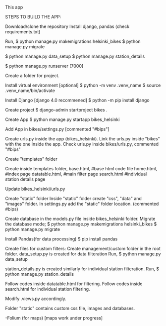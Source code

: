 
This app 


STEPS TO BUILD THE APP:

Download/clone the repository
Install django, pandas (check requirements.txt)

Run,
$ python manage.py makemigrations helsinki_bikes
$ python manage.py migrate 

$ python manage.py data_setup
$ python manage.py station_details

$ python manage.py runserver [7000]

Create a folder for project.

Install virtual environment [optional]
$ python -m venv .venv_name
$ source .venv_name/bin/activate

Install Django [django 4.0 recommened]
$ python -m pip install django

Create project
$ django-admin startproject bikes .

Create App
$ python manage.py startapp bikes_helsinki

Add App in bikes/settings.py [commented "#bips"]

Create urls.py inside the app (bikes_helsinki). Link the urls.py inside "bikes" with the one inside the app. Check urls.py inside bikes/urls.py, commented "#bips"

Create "templates" folder

Create inside templates folder,
base.html,  #base html code file
home.html,  #index page
datatable.html, #main filter page
search.html #individual station details page

Update bikes_helsinki/urls.py

Create "static" folder
Inside "static" folder create "css", "data" and "images" folder. 
In settings.py add the "static" folder location. (commented #bips)

Create database in the models.py file inside bikes_helsinki folder.
Migrate the database mode;
$ python manage.py makemigrations helsinki_bikes
$ python manage.py migrate 

Install Pandas(for data processing)
$ pip install pandas

Create files for custom filters:
Create management/custom folder in the root folder.
data_setup.py is created for data filteration
Run, 
$ python manage.py data_setup

station_details.py is created similarly for individual station filteration.
Run,
$ python manage.py station_details

Follow codes inside datatable.html for filtering.
Follow codes inside search.html for individual station filtering.

Modify .views.py accordingly.

Folder "static" contains custom css file, images and databases.

-Folium (for maps)
[maps work under progress]




